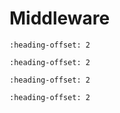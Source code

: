 # Middleware

```{include} ../../../../release/commonrn/topics/nxp_usb_power_delivery.md
:heading-offset: 2
```

```{include} ../../../../release/commonrn/topics/nxp_usb.md
:heading-offset: 2
```

```{include} ../../../../release/commonrn/topics/nxp_motor_control.md
:heading-offset: 2
```

```{include} ../../../../release/commonrn/topics/nxp_freemaster.md
:heading-offset: 2
```
